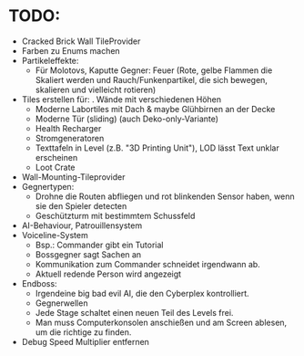 # TODO:
- Cracked Brick Wall TileProvider
- Farben zu Enums machen
- Partikeleffekte:
    - Für Molotovs, Kaputte Gegner: Feuer (Rote, gelbe Flammen die Skaliert werden und Rauch/Funkenpartikel, die sich bewegen, skalieren und vielleicht rotieren)
- Tiles erstellen für:
    . Wände mit verschiedenen Höhen
    - Moderne Labortiles mit Dach & maybe Glühbirnen an der Decke
    - Moderne Tür (sliding) (auch Deko-only-Variante)
    - Health Recharger
    - Stromgeneratoren
    - Texttafeln in Level (z.B. "3D Printing Unit"), LOD lässt Text unklar erscheinen
    - Loot Crate
- Wall-Mounting-Tileprovider
- Gegnertypen:
    - Drohne die Routen abfliegen und rot blinkenden Sensor haben, wenn sie den Spieler detecten
    - Geschützturm mit bestimmtem Schussfeld
- AI-Behaviour, Patrouillensystem
- Voiceline-System
    - Bsp.: Commander gibt ein Tutorial 
    - Bossgegner sagt Sachen an
    - Kommunikation zum Commander schneidet irgendwann ab.
    - Aktuell redende Person wird angezeigt
- Endboss: 
    - Irgendeine big bad evil AI, die den Cyberplex kontrolliert.
    - Gegnerwellen
    - Jede Stage schaltet einen neuen Teil des Levels frei.
    - Man muss Computerkonsolen anschießen und am Screen ablesen, um die richtige zu finden.
- Debug Speed Multiplier entfernen